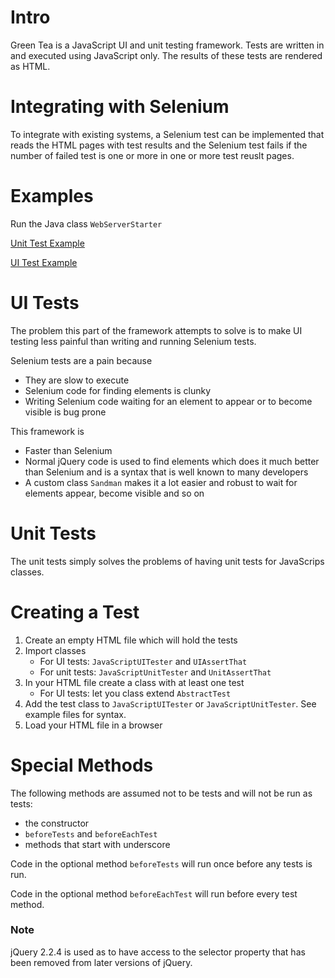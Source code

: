 # Intro
Green Tea is a JavaScript UI and unit testing framework.
Tests are written in and executed using JavaScript only. 
The results of these tests are rendered as HTML.

# Integrating with Selenium
To integrate with existing systems, a Selenium test can be implemented that reads the
HTML pages with test results and the Selenium test fails if the number of failed test is one or 
more in one or more test reuslt pages.

# Examples
Run the Java class `WebServerStarter`

[Unit Test Example](http://localhost:5555/java_script_tests/unit/example/MyClassTest.html)

[UI Test Example](http://localhost:5555/java_script_tests/ui/example/MyWebAppTest.html)

# UI Tests
The problem this part of the framework attempts to solve is to make UI testing less painful 
than writing and running Selenium tests.

Selenium tests are a pain because
- They are slow to execute
- Selenium code for finding elements is clunky
- Writing Selenium code waiting for an element to appear or to become visible is bug prone

This framework is
- Faster than Selenium
- Normal jQuery code is used to find elements which does it much better than Selenium and is a
syntax that is well known to many developers
- A custom class `Sandman` makes it a lot easier and robust to wait for elements appear, become visible and so on

# Unit Tests
The unit tests simply solves the problems of having unit tests for JavaScrips classes.

# Creating a Test
1. Create an empty HTML file which will hold the tests
2. Import classes
    * For UI tests: `JavaScriptUITester` and `UIAssertThat`
    * For unit tests: `JavaScriptUnitTester` and `UnitAssertThat`
3. In your HTML file create a class with at least one test
    * For UI tests: let you class extend `AbstractTest`
4. Add the test class to `JavaScriptUITester` or `JavaScriptUnitTester`. See example files for syntax.
5. Load your HTML file in a browser
    
# Special Methods
The following methods are assumed not to be tests and will not be run as tests:
- the constructor
- `beforeTests` and `beforeEachTest`
- methods that start with underscore

Code in the optional method `beforeTests` will run once before any tests is run.

Code in the optional method `beforeEachTest` will run before every test method. 

### Note 
jQuery 2.2.4 is used as to have access to the selector property that has been removed from later
versions of jQuery.